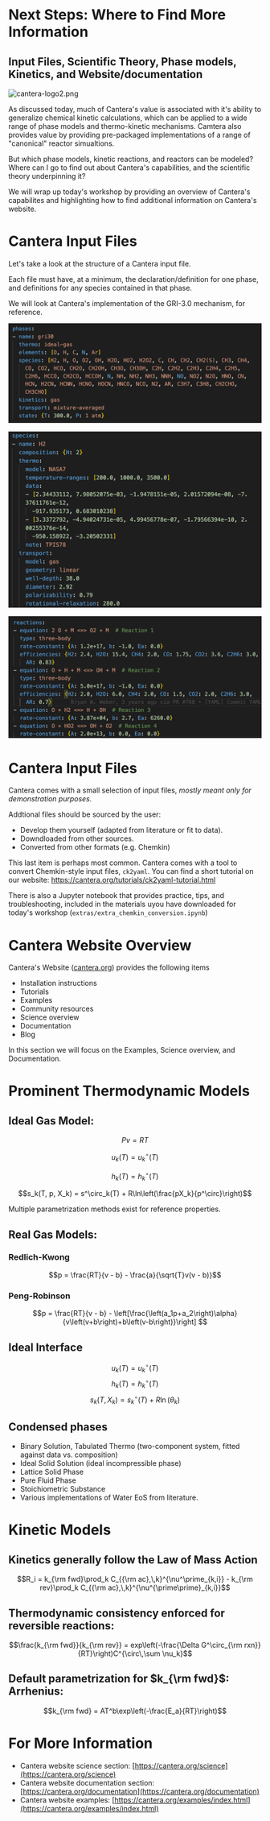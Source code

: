 # Next Steps: Where to Find More Information

## Input Files, Scientific Theory, Phase models, Kinetics, and Website/documentation

![cantera-logo2.png](images/cantera-logo2.png)

As discussed today, much of Cantera's value is associated with it's ability to generalize chemical kinetic calculations, which can be applied to a wide range of phase models and thermo-kinetic mechanisms. Camtera also provides value by providing pre-packaged implementations of a range of "canonical" reactor simualtions.

But which phase models, kinetic reactions, and reactors can be modeled?  Where can I go to find out about Cantera's capabilities, and the scientific theory underpinning it?

We will wrap up today's workshop by providing an overview of Cantera's capabilites and highlighting how to find additional information on Cantera's website.

# Cantera Input Files

Let's take a look at the structure of a Cantera input file.

Each file must have, at a minimum, the declaration/definition for one phase, and definitions for any species contained in that phase.

We will look at Cantera's implementation of the GRI-3.0 mechanism, for reference.

![Phase.png](images/Phase.png )

![Species.png](images/Species.png )

![Reactions.png](images/Reactions.png )

# Cantera Input Files

Cantera comes with a small selection of input files, _mostly meant only for demonstration purposes._

Addtional files should be sourced by the user:
- Develop them yourself (adapted from literature or fit to data).
- Downdloaded from other sources.
- Converted from other formats (e.g. Chemkin)

This last item is perhaps most common. Cantera comes with a tool to convert Chemkin-style input files, `ck2yaml`.  You can find a short tutorial on our website:
https://cantera.org/tutorials/ck2yaml-tutorial.html

There is also a Jupyter notebook that provides practice, tips, and troubleshooting, included in the materials uyou have downloaded for today's workshop (`extras/extra_chemkin_conversion.ipynb`)

# Cantera Website Overview

Cantera's Website ([cantera.org](cantera.org)) provides the following items
- Installation instructions
- Tutorials
- Examples
- Community resources
- Science overview
- Documentation
- Blog

In this section we will focus on the Examples, Science overview, and Documentation.

# Prominent Thermodynamic Models

## Ideal Gas Model:

$$Pv = RT$$

$$u_k(T) = u^\circ_k(T)$$

$$h_k(T) = h^\circ_k(T)$$

$$s_k(T, p, X_k) = s^\circ_k(T) + R\ln\left(\frac{pX_k}{p^\circ}\right)$$

Multiple parametrization methods exist for reference properties.


## Real Gas Models:

### Redlich-Kwong

$$p = \frac{RT}{v - b} - \frac{a}{\sqrt{T}v(v - b)}$$

### Peng-Robinson

$$p = \frac{RT}{v - b} - \left[\frac{\left(a_1p+a_2\right)\alpha}{v\left(v+b\right)+b\left(v-b\right)}\right]   $$

## Ideal Interface

$$u_k(T) = u^\circ_k(T)$$
$$h_k(T) = h^\circ_k(T)$$
$$s_k(T,X_k) = s^\circ_k(T) + R\ln\left(\theta_k\right)$$

## Condensed phases

* Binary Solution, Tabulated Thermo (two-component system, fitted against data vs. composition)
* Ideal Solid Solution (ideal incompressible phase)
* Lattice Solid Phase
* Pure Fluid Phase
* Stoichiometric Substance
* Various implementations of Water EoS from literature.

# Kinetic Models

## Kinetics generally follow the Law of Mass Action

$$R_i = k_{\rm fwd}\prod_k C_{{\rm ac},\,k}^{\nu^\prime_{k,i}} - k_{\rm rev}\prod_k C_{{\rm ac},\,k}^{\nu^{\prime\prime}_{k,i}}$$

## Thermodynamic consistency enforced for reversible reactions:

$$\frac{k_{\rm fwd}}{k_{\rm rev}} = exp\left(-\frac{\Delta G^\circ_{\rm rxn}}{RT}\right)C^{\circ\,\sum \nu_k}$$

## Default parametrization for $k_{\rm fwd}$: Arrhenius:

$$k_{\rm fwd} = AT^b\exp\left(-\frac{E_a}{RT}\right)$$

# For More Information

- Cantera website science section: [https://cantera.org/science](https://cantera.org/science)
- Cantera website documentation section: [https://cantera.org/documentation](https://cantera.org/documentation)
- Cantera website examples: [https://cantera.org/examples/index.html](https://cantera.org/examples/index.html)
